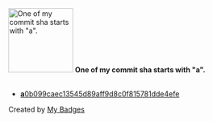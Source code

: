 <img src="https://github.com/my-badges/my-badges/blob/master/src/all-badges/abc-commit/a-commit.png?raw=true" alt="One of my commit sha starts with &quot;a&quot;." title="One of my commit sha starts with &quot;a&quot;." width="128">
<strong>One of my commit sha starts with &quot;a&quot;.</strong>
<br><br>

- <a href="https://github.com/rchakode/kube-opex-analytics/commit/a0b099caec13545d89aff9d8c0f815781dde4efe"><strong>a</strong>0b099caec13545d89aff9d8c0f815781dde4efe</a>


Created by <a href="https://github.com/my-badges/my-badges">My Badges</a>